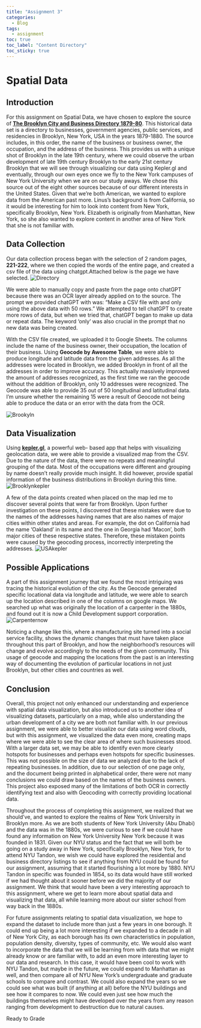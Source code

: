 ```yaml
---
title: "Assignment 3"
categories:
  - Blog
tags:
  - assignment
toc: true
toc_label: "Content Directory"
toc_sticky: true
---
```


# Spatial Data

## **Introduction**
For this assignment on Spatial Data, we have chosen to explore the source of **[The Brooklyn City and Business Directory 1879-80](https://archive.org/details/1880BPL/page/n21/mode/2up)**. This historical data set is a directory to businesses, government agencies, public services, and residencies in Brooklyn, New York, USA in the years 1879-1880. The source includes, in this order, the name of the business or business owner, the occupation, and the address of the business. This provides us with a unique shot of Brooklyn in the late 19th century, where we could observe the urban development of late 19th century Brooklyn to the early 21st century Brooklyn that we will see through visualizing our data using Kepler.gl and eventually, through our own eyes once we fly to the New York campuses of New York University when we are on our study aways.
We chose this source out of the eight other sources because of our different interests in the United States. Given that we’re both American, we wanted to explore data from the American past more. Linus’s background is from California, so it would be interesting for him to look into content from New York, specifically Brooklyn, New York. Elizabeth is originally from Manhattan, New York, so she also wanted to explore content in another area of New York that she is not familiar with. 



## **Data Collection**

Our data collection process began with the selection of 2 random pages, **221-222**, where we then copied the words of the entire page, and created a csv file of the data using chatgpt.Attached below is the page we have selected. 
![Directory](/assets/images/Directory.png)

 We were able to manually copy and paste from the page onto chatGPT because there was an OCR layer already applied on to the source. The prompt we provided chatGPT with was: “Make a CSV file with and only using the above data with 50 rows.” We attempted to tell chatGPT to create more rows of data, but when we tried that, chatGPT began to make up data or repeat data. The keyword ‘only’ was also crucial in the prompt that no new data was being created.

With the CSV file created, we uploaded it to Google Sheets. The columns include the name of the business owner, their occupation, the location of their business. Using **Geocode by Awesome Table**, we were able to produce longitude and latitude data from the given addresses. As all the addresses were located in Brooklyn, we added Brooklyn in front of all the addresses in order to improve accuracy. This actually massively improved the amount of addresses recognized, as the first time we ran the geocode without the addition of Brooklyn, only 10 addresses were recognized. The Geocode was able to provide 35 out of 50 longitudinal and latitudinal data. I’m unsure whether the remaining 15 were a result of Geocode not being able to produce the data or an error with the data from the OCR. 

![Brookyln](/assets/images/Brooklyn.png)


## Data Visualization


Using **[kepler.gl](https://kepler.gl)**, a powerful web- based app that helps with visualizing geolocation data, we were able to provide a visualized map from the CSV. Due to the nature of the data, there were no repeats and meaningful grouping of the data. Most of the occupations were different and grouping by name doesn’t really provide much insight. It did however, provide spatial information of the business distributions in Brooklyn during this time.
![Brooklynkepler](/assets/images/brooklynkepler.png)

A few of the data points created when placed on the map led me to discover several points that were far from Brooklyn. Upon further investigation on these points, I discovered that these mistakes were due to the names of the addresses having names that are also names of major cities within other states and areas. For example, the dot on California had the name ‘Oakland’ in its name and the one in Georgia had ‘Macon’, both major cities of these respective states. Therefore, these mistaken points were caused by the geocoding process, incorrectly interpreting the addresses. 
![USAkepler](/assets/images/USAkepler.png)

## Possible Applications
A part of this assignment journey that we found the most intriguing was tracing the historical evolution of the city. As the Geocode generated specific locational data via longitude and latitude, we were able to search up the location described in one of the columns on google maps. We searched up what was originally the location of a carpenter in the 1880s, and found out it is now a Child Development support corporation. 
![Carpenternow](/assets/images/carpenternow.png)


Noticing a change like this, where a manufacturing site turned into a social service facility, shows the dynamic changes that must have taken place throughout this part of Brooklyn, and how the neighborhood’s resources will change and evolve accordingly to the needs of the given community. This usage of geocode and mapping the locations from the past is an interesting way of documenting the evolution of particular locations in not just Brooklyn, but other cities and countries as well. 



## Conclusion
Overall, this project not only enhanced our understanding and experience with spatial data visualization, but also introduced us to another idea of visualizing datasets, particularly on a map, while also understanding the urban development of a city we are both not familiar with. In our previous assignment, we were able to better visualize our data using word clouds, but with this assignment, we visualized the data even more, creating maps where we were able to see the clear area of where such businesses stood. With a larger data set, we may be able to identify even more clearly hotspots for businesses and perhaps even hotspots for specific businesses. This was not possible on the size of data we analyzed due to the lack of repeating businesses. In addition, due to our selection of one page only, and the document being printed in alphabetical order, there were not many conclusions we could draw based on the names of the business owners. This project also exposed many of the limitations of both OCR in correctly identifying text and also with Geocoding with correctly providing locational data. 

Throughout the process of completing this assignment, we realized that we should’ve, and wanted to explore the realms of New York University in Brooklyn more. As we are both students of New York University (Abu Dhabi) and the data was in the 1880s, we were curious to see if we could have found any information on New York University New York because it was founded in 1831. Given our NYU status and the fact that we will both be going on a study away in New York, specifically Brooklyn, New York, for to attend NYU Tandon, we wish we could have explored the residential and business directory listings to see if anything from NYU could be found for our assignment, assuming that it started flourishing a lot more by 1880. NYU Tandon in specific was founded in 1854, so its data would have still worked if we had thought about it sooner before we did the majority of our assignment. We think that would have been a very interesting approach to this assignment, where we get to learn more about spatial data and visualizing that data, all while learning more about our sister school from way back in the 1880s.

For future assignments relating to spatial data visualization, we hope to expand the dataset to include more than just a few years in one borough. It could end up being a lot more interesting if we expanded to a decade in all of New York City, as each borough has its own characteristics in population, population density, diversity, types of community, etc. We would also want to incorporate the data that we will be learning from with data that we might already know or are familiar with, to add an even more interesting layer to our data and research. In this case, it would have been cool to work with NYU Tandon, but maybe in the future, we could expand to Manhattan as well, and then compare all of NYU New York’s undergraduate and graduate schools to compare and contrast. We could also expand the years so we could see what was built (if anything at all) before the NYU buildings and see how it compares to now. We could even just see how much the buildings themselves might have developed over the years from any reason ranging from development to destruction due to natural causes.

Ready to Grade
